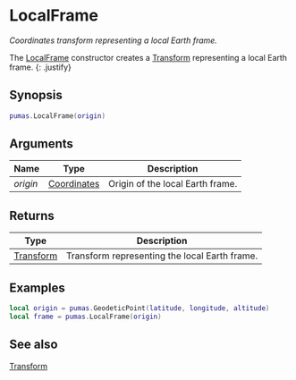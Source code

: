 # LocalFrame
_Coordinates transform representing a local Earth frame._

The [LocalFrame](LocalFrame.md) constructor creates a [Transform](Transform.md)
representing a local Earth frame.
{: .justify}

## Synopsis
``` lua
pumas.LocalFrame(origin)
```

## Arguments

|Name|Type|Description|
|----|----|-----------|
|*origin* |[Coordinates](Coordinates.md)| Origin of the local Earth frame.|


## Returns

|Type|Description|
|----|-----------|
|[Transform](Transform.md)| Transform representing the local Earth frame.|

## Examples

``` lua
local origin = pumas.GeodeticPoint(latitude, longitude, altitude)
local frame = pumas.LocalFrame(origin)
```

## See also

[Transform](Transform.md)
